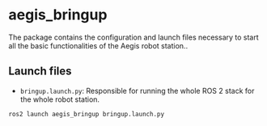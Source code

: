 # aegis_bringup

The package contains the configuration and launch files necessary to start all the basic functionalities of the Aegis robot station..

## Launch files

- `bringup.launch.py`: Responsible for running the whole ROS 2 stack for the whole robot station.

```bash
ros2 launch aegis_bringup bringup.launch.py
```
